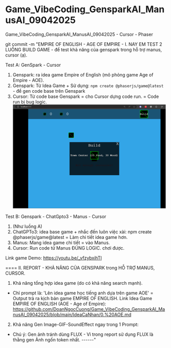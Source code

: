 # Game_VibeCoding_GensparkAI_ManusAI_09042025
Game_VibeCoding_GensparkAI_ManusAI_09042025  - Cursor - Phaser


git commit -m "EMPIRE OF ENGLISH - AGE OF EMPIRE - I. NAY EM TEST 2 LUỒNG BUILD GAME - để test khả năng của genspark trong hỗ trợ manus, cursor (ạ). 

Test A: GenSpark - Cursor
1. Genspark: ra idea game Empire of English (mô phỏng game Age of Empire - AOE).  
2. Genspark: Từ Idea Game + Sử dụng: `npm create @phaserjs/game@latest` - để gen code base trên Genspark
3. Cursor: Từ code base Genspark = cho Cursor dựng code run. 
= Code run bị bug logic. 
![](./report/image_init.png)

Test B: Genspark - ChatGpto3 - Manus - Cursor 
1. (Như luồng A)
2. ChatGPTo3: idea base game + nhắc đến luôn việc xài: npm create @phaserjs/game@latest  = Làm chi tiết idea game hơn. 
3. Manus: Mang idea game chi tiết = vào Manus. 
4. Cursor: Run code từ Manus ĐÚNG LOGIC. chơi được. 

Link game Demo: https://youtu.be/_vfzybxihTI 


====
II. REPORT - KHẢ NĂNG CỦA GENSPARK trong HỖ TRỢ MANUS, CURSOR. 
1. Khả năng tổng hợp idea game (do có khả năng search mạnh). 
- Chỉ prompt là: 'Lên idea game học tiếng anh dựa trên game AOE' = Output trả ra kịch bản game EMPIRE OF ENGLISH. 
Link Idea Game EMPIRE OF ENGLISH (AOE - Age of Empire): https://github.com/DoanNgocCuong/Game_VibeCoding_GensparkAI_ManusAI_09042025/blob/main/IdeaCaNhan/0.%20AOE.md 

2. Khả năng Gen Image-GIF-SoundEffect ngay trong 1 Prompt: 
- Chú ý: Gen ảnh tránh dùng FLUX - Vì trong report sử dụng FLUX là thằng gen Ảnh ngốn token nhất. 
------"